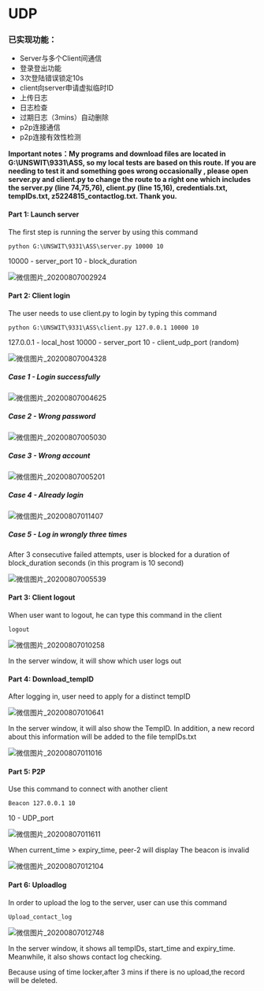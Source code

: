 # UDP

### 已实现功能：
+ Server与多个Client间通信
+ 登录登出功能
+ 3次登陆错误锁定10s
+ client向server申请虚拟临时ID
+ 上传日志
+ 日志检查
+ 过期日志（3mins）自动删除
+ p2p连接通信
+ p2p连接有效性检测

**Important notes：My programs and download files are located in G:\UNSWIT\9331\ASS, so my local tests are based on this route. If you are needing to test it and something goes wrong occasionally , please open server.py and client.py to change  the route to a right one which includes the server.py (line 74,75,76), client.py (line 15,16), credentials.txt, tempIDs.txt, z5224815_contactlog.txt. Thank you.**


#### Part 1: Launch server

 The first step is running the server by using this command

```
python G:\UNSWIT\9331\ASS\server.py 10000 10
```

10000  -  server_port			10  -  block_duration

![微信图片_20200807002924](C:\Users\24593\Desktop\微信图片_20200807002924.png)



#### Part 2: Client login

The user needs to use client.py to login by typing this command

```
python G:\UNSWIT\9331\ASS\client.py 127.0.0.1 10000 10
```

 127.0.0.1  -  local_host        10000  -  server_port      10  -  client_udp_port (random)

![微信图片_20200807004328](C:\Users\24593\Desktop\微信图片_20200807004328.png)



##### Case 1 - Login successfully

![微信图片_20200807004625](C:\Users\24593\Desktop\微信图片_20200807004625.png)



##### Case 2 - Wrong password

![微信图片_20200807005030](C:\Users\24593\Desktop\微信图片_20200807005030.png)



##### Case 3 - Wrong account

![微信图片_20200807005201](C:\Users\24593\Desktop\微信图片_20200807005201.png)



##### Case 4 - Already login

![微信图片_20200807011407](C:\Users\24593\Desktop\微信图片_20200807011407.png)



##### Case 5 - Log in wrongly three times

After 3 consecutive failed attempts,  user is blocked for a duration of block_duration seconds (in this program is 10 second)

![微信图片_20200807005539](C:\Users\24593\Desktop\微信图片_20200807005539.png)



#### Part 3: Client logout

When user want to logout, he can type this command in the client

```
logout
```

![微信图片_20200807010258](C:\Users\24593\Desktop\微信图片_20200807010258.png)

 In the server window, it will show which user logs out



#### Part 4: Download_tempID

After logging in, user need to apply for a distinct tempID

![微信图片_20200807010641](C:\Users\24593\Desktop\微信图片_20200807010641.png)

 In the server window, it will also show the TempID. In addition, a new record about this information will be added to the file tempIDs.txt 

![微信图片_20200807011016](C:\Users\24593\Desktop\微信图片_20200807011016.png)



#### Part 5: P2P

Use this command to connect with another client

```
Beacon 127.0.0.1 10
```

10   -   UDP_port

![微信图片_20200807011611](C:\Users\24593\Desktop\微信图片_20200807011611.png)

When current_time > expiry_time, peer-2 will display The beacon is invalid

![微信图片_20200807012104](C:\Users\24593\Desktop\微信图片_20200807012104.png)



#### Part 6: Uploadlog

In order to upload the log to the server, user can use this command

```
Upload_contact_log
```

![微信图片_20200807012748](C:\Users\24593\Desktop\微信图片_20200807012748.png)

In the server window, it shows all tempIDs, start_time and expiry_time. Meanwhile, it also shows contact log checking.

Because using of time locker,after 3 mins if there is no upload,the record will be deleted.

